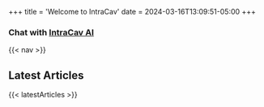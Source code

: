 +++
title = 'Welcome to IntraCav'
date = 2024-03-16T13:09:51-05:00
+++

### Chat with [IntraCav AI](https://intracav.ai)

{{< nav >}}


## Latest Articles

{{< latestArticles >}}
